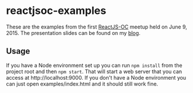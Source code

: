 # reactjsoc-examples

These are the examples from the first [ReactJS-OC](http://www.meetup.com/ReactJS-OC/) meetup held on June 9, 2015. The presentation slides
can be found on my [blog](http://locnguyen.github.io/up-and-running-with-reactjs/).

## Usage
If you have a Node environment set up you can run `npm install` from the project root and then `npm start`. That
will start a web server that you can access at http://localhost:9000. If you don't have a Node environment you can just
open examples/index.html and it should still work fine.